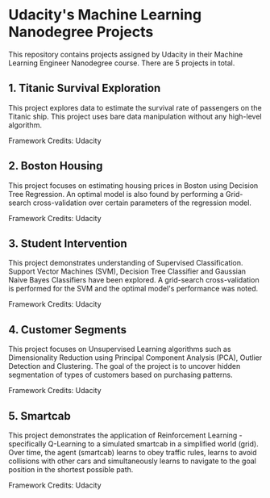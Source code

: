 # Udacity's Machine Learning Nanodegree Projects
This repository contains projects assigned by Udacity in their Machine Learning Engineer Nanodegree course. There are 5 projects in total.
## 1. Titanic Survival Exploration
This project explores data to estimate the survival rate of passengers on the Titanic ship. This project uses bare data manipulation without any high-level algorithm.

Framework Credits: Udacity
## 2. Boston Housing
This project focuses on estimating housing prices in Boston using Decision Tree Regression. An optimal model is also found by performing a Grid-search cross-validation over certain parameters of the regression model.

Framework Credits: Udacity
## 3. Student Intervention
This project demonstrates understanding of Supervised Classification. Support Vector Machines (SVM), Decision Tree Classifier and Gaussian Naive Bayes Classifiers have been explored. A grid-search cross-validation is performed for the SVM and the optimal model's performance was noted.

Framework Credits: Udacity
## 4. Customer Segments
This project focuses on Unsupervised Learning algorithms such as Dimensionality Reduction using Principal Component Analysis (PCA), Outlier Detection and Clustering. The goal of the project is to uncover hidden segmentation of types of customers based on purchasing patterns.

Framework Credits: Udacity
## 5. Smartcab
This project demonstrates the application of Reinforcement Learning - specifically Q-Learning to a simulated smartcab in a simplified world (grid). Over time, the agent (smartcab) learns to obey traffic rules, learns to avoid collisions with other cars and simultaneously learns to navigate to the goal position in the shortest possible path.

Framework Credits: Udacity

